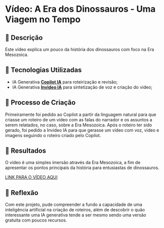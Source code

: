 # Vídeo: A Era dos Dinossauros - Uma Viagem no Tempo

## 📒 Descrição
Este vídeo explica um pouco da história dos dinossauros com foco na Era Mesozoica.

## 🤖 Tecnologias Utilizadas
- IA Generativa **[Copilot IA](https://www.bing.com/chat)** para roteirização e revisão;
- IA Generativa **[Invideo IA](https://invideo.io)** para sintetização de voz e criação do video;

## 🧐 Processo de Criação
Primeiramente foi pedido ao Copilot a partir da linguagem natural para que criasse um roteiro de um vídeo com as falas do narrador e os assuntos a serem relatados, no caso, sobre a Era Mesozoica.
Após o roteiro ter sido gerado, foi pedido a Invideo IA para que gerasse um vídeo com voz, video e imagens seguindo o roteiro criado pelo Copilot.

## 🚀 Resultados
O vídeo é uma simples imersão através da Era Mesozoica, a fim de apresentar os pontos principais da história para entusiastas de dinossauros.

[LINK PARA O VÍDEO AQUI](video/A_Era_dos_Dinossauros_Uma_Viagem_no_Tempo.mp4)

## 💭 Reflexão
Com este projeto, pude compreender a fundo a capacidade de uma inteligência artificial na criação de roteiros, além de descobrir o quão interessante uma IA generativa tende a ser mesmo sendo uma versão gratuita com poucos recursos.
